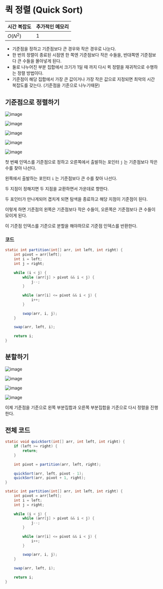 # 퀵 정렬 (Quick Sort)
|시간 복잡도|추가적인 메모리|
|---|---|
|$O(N^2)$|1|

- 기준점을 정하고 기준점보다 큰 경우와 작은 경우로 나눈다.
- 한 번의 정렬이 종료된 시점엔 한 쪽엔 기준점보다 작은 수들을, 반대쪽엔 기준점보다 큰 수들을 몰아넣게 된다.
- 둘로 나누어진 부분 집합에서 크기가 1일 때 까지 다시 퀵 정렬을 재귀적으로 수행하는 정렬 방법이다.
- 기준점이 해당 집합에서 가장 큰 값이거나 가장 작은 값으로 지정되면 최악의 시간 복잡도를 갖는다. (기준점을 기준으로 나누기때문)

## 기준점으로 정렬하기
![image](https://github.com/Goldbar97/Study/assets/100333239/421d25ae-bbad-42d8-b660-3ff66092d4c5)

![image](https://github.com/Goldbar97/Study/assets/100333239/49d84b73-cefe-4c46-911c-d2f3451f1473)

![image](https://github.com/Goldbar97/Study/assets/100333239/a54e9b68-df05-477c-a1dc-77d3a8411554)

![image](https://github.com/Goldbar97/Study/assets/100333239/b7c1bca3-4bcf-4e1d-ae26-534e8aea5c33)

![image](https://github.com/Goldbar97/Study/assets/100333239/34b12883-fdfa-4be2-af58-2762f77a6db1)

첫 번째 인덱스를 기준점으로 정하고 오른쪽에서 출발하는 포인터 `j` 는 기준점보다 작은 수를 찾아 나선다.

왼쪽에서 출발하는 포인터 `i` 는 기준점보다 큰 수를 찾아 나선다.

두 지점이 정해지면 두 지점을 교환하면서 가운데로 향한다.

두 포인터가 만나게되어 겹치게 되면 탐색을 종료하고 해당 지점이 기준점이 된다.

이렇게 하면 기준점의 왼쪽은 기준점보다 작은 수들이, 오른쪽은 기준점보다 큰 수들이 모이게 된다.

이 기준점 인덱스를 기준으로 분할을 해야하므로 기준점 인덱스를 반환한다.

### 코드
```java
static int partition(int[] arr, int left, int right) {
    int pivot = arr[left];
    int i = left;
    int j = right;
    
    while (i < j) {
        while (arr[j] > pivot && i < j) {
            j--;
        }
        
        while (arr[i] <= pivot && i < j) {
            i++;
        }
        
        swap(arr, i, j);
    }
    
    swap(arr, left, i);
    
    return i;
}
```

## 분할하기
![image](https://github.com/Goldbar97/Study/assets/100333239/578fafc4-56ca-42cf-8941-c122444c1c30)

![image](https://github.com/Goldbar97/Study/assets/100333239/0893232c-6867-48be-a755-dd0fc2339fef)

![image](https://github.com/Goldbar97/Study/assets/100333239/e42a410a-9d4f-495f-9d71-90629c4eb5a0)

![image](https://github.com/Goldbar97/Study/assets/100333239/efcd7554-08ee-4cda-be0a-d20daad9c258)

이제 기준점을 기준으로 왼쪽 부분집합과 오른쪽 부분집합을 기준으로 다시 정렬을 진행한다.

## 전체 코드
```java
static void quickSort(int[] arr, int left, int right) {
    if (left >= right) {
        return;
    }
    
    int pivot = partition(arr, left, right);
    
    quickSort(arr, left, pivot - 1);
    quickSort(arr, pivot + 1, right);
}

static int partition(int[] arr, int left, int right) {
    int pivot = arr[left];
    int i = left;
    int j = right;
    
    while (i < j) {
        while (arr[j] > pivot && i < j) {
            j--;
        }
        
        while (arr[i] <= pivot && i < j) {
            i++;
        }
        
        swap(arr, i, j);
    }
    
    swap(arr, left, i);
    
    return i;
}
```

